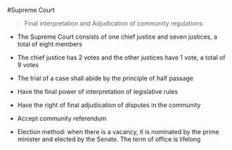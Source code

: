 #Supreme Court

> Final interpretation and Adjudication of community regulations

* The Supreme Court consists of one chief justice and seven justices, a total of eight members

* The chief justice has 2 votes and the other justices have 1 vote, a total of 9 votes

* The trial of a case shall abide by the principle of half passage

* Have the final power of interpretation of legislative rules

* Have the right of final adjudication of disputes in the community

* Accept community referendum

* Election method: when there is a vacancy, it is nominated by the prime minister and elected by the Senate. The term of office is lifelong